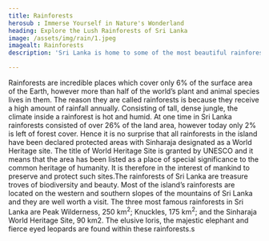 ```yaml
---
title: Rainforests
herosub : Immerse Yourself in Nature's Wonderland
heading: Explore the Lush Rainforests of Sri Lanka
image: /assets/img/rain/1.jpeg
imagealt: Rainforests
description: 'Sri Lanka is home to some of the most beautiful rainforests in the world. From the Sinharaja Forest Reserve, a UNESCO World Heritage Site, to the lesser-known Kanneliya Rainforest, there are endless opportunities to explore the lush greenery and experience the magic of the rainforest'

---
```


Rainforests are incredible places which cover only 6% of the surface area of the Earth, however more than half of the world’s plant and animal species lives in them. The reason they are called rainforests is because they receive a high amount of rainfall annually. Consisting of tall, dense jungle, the climate inside a rainforest is hot and humid. At one time in Sri Lanka rainforests consisted of over 26% of the land area, however today only 2% is left of forest cover. Hence it is no surprise that all rainforests in the island have been declared protected areas with Sinharaja designated as a World Heritage site. The title of World Heritage Site is granted by UNESCO and it means that the area has been listed as a place of special significance to the common heritage of humanity. It is therefore in the interest of mankind to preserve and protect such sites.The rainforests of Sri Lanka are treasure troves of biodiversity and beauty. Most of the island’s rainforests are located on the western and southern slopes of the mountains of Sri Lanka and they are well worth a visit. The three most famous rainforests in Sri Lanka are Peak Wilderness, 250 km<sup>2</sup>; Knuckles, 175 km<sup>2</sup>; and the Sinharaja World Heritage Site, 90 km2. The elusive loris, the majestic elephant and fierce eyed leopards are found within these rainforests.s